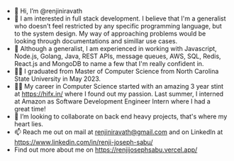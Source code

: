 - 👋 Hi, I’m @renjiniravath
- 👀 I am interested in full stack development. I believe that I'm a generalist who doesn't feel restricted by any specific programming language, but to the system design. My way of approaching problems would be looking through documentations and simillar use cases.
- :lady_beetle: Although a generalist, I am experienced in working with Javascript, Node.js, Golang, Java, REST APIs, message queues, AWS, SQL, Redis, React.js and MongoDB to name a few that I'm really confident in.
- :man_student:	 I graduated from Master of Computer Science from North Carolina State University in May 2023.
- :man_technologist:	My career in Computer Science started with an amazing 3 year stint at https://hifx.in/ where I found out my passion. Last summer, I interned at Amazon as Software Development Engineer Intern where I had a great time!
- 💞️ I’m looking to collaborate on back end heavy projects, that's where my heart lies.
- 📫 Reach me out on mail at renjiniravath@gmail.com and on LinkedIn at https://www.linkedin.com/in/renji-joseph-sabu/
- Find out more about me on https://renjijosephsabu.vercel.app/

<!---
renjiniravath/renjiniravath is a ✨ special ✨ repository because its `README.md` (this file) appears on your GitHub profile.
You can click the Preview link to take a look at your changes.
--->
